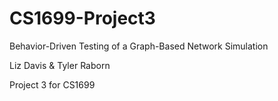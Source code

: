 CS1699-Project3
===============
Behavior-Driven Testing of a Graph-Based Network Simulation

Liz Davis & Tyler Raborn


Project 3 for CS1699
